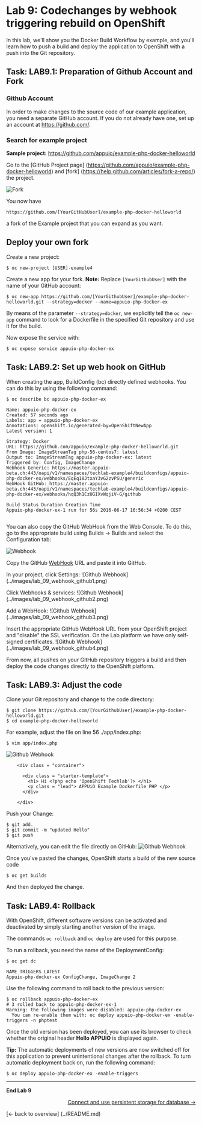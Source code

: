 
# Lab 9: Codechanges by webhook triggering rebuild on OpenShift

In this lab, we'll show you the Docker Build Workflow by example, and you'll learn how to push a build and deploy the application to OpenShift with a push into the Git repository.

## Task: LAB9.1: Preparation of Github Account and Fork

### Github Account

In order to make changes to the source code of our example application, you need a separate GitHub account. If you do not already have one, set up an account at https://github.com/.

### Search for example project

**Sample project:** https://github.com/appuio/example-php-docker-helloworld

Go to the [GitHub Project page] (https://github.com/appuio/example-php-docker-helloworld) and [fork] (https://help.github.com/articles/fork-a-repo/) the project.

![Fork](../images/lab_9_fork_example.png)


You now have
```
https://github.com/[YourGitHubUser]/example-php-docker-helloworld
```

a fork of the Example project that you can expand as you want.

## Deploy your own fork

Create a new project:
```
$ oc new-project [USER]-example4
```

Create a new app for your fork. **Note:** Replace `[YourGithubUser]` with the name of your GitHub account:

```
$ oc new-app https://github.com/[YourGithubUser]/example-php-docker-helloworld.git --strategy=docker --name=appuio-php-docker-ex
```
By means of the parameter `--strategy=docker`, we explicitly tell the `oc new-app` command to look for a Dockerfile in the specified Git repository and use it for the build.

Now expose the service with:
```
$ oc expose service appuio-php-docker-ex
```

## Task: LAB9.2: Set up web hook on GitHub

When creating the app, BuildConfig (bc) directly defined webhooks. You can do this by using the following command:

```
$ oc describe bc appuio-php-docker-ex

Name: appuio-php-docker-ex
Created: 57 seconds ago
Labels: app = appuio-php-docker-ex
Annotations: openshift.io/generated-by=OpenShiftNewApp
Latest version: 1

Strategy: Docker
URL: https://github.com/appuio/example-php-docker-helloworld.git
From Image: ImageStreamTag php-56-centos7: latest
Output to: ImageStreamTag appuio-php-docker-ex: latest
Triggered by: Config, ImageChange
Webhook Generic: https://master.appuio-beta.ch:443/oapi/v1/namespaces/techlab-example4/buildconfigs/appuio-php-docker-ex/webhooks/EqEq18JtxaY3vG2zvPSU/generic
WebHook GitHub: https://master.appuio-beta.ch:443/oapi/v1/namespaces/techlab-example4/buildconfigs/appuio-php-docker-ex/webhooks/hqQ3h1CzUGIXvWqjiV-G/github

Build Status Duration Creation Time
Appuio-php-docker-ex-1 run for 56s 2016-06-17 16:56:34 +0200 CEST


```

You can also copy the GitHub WebHook from the Web Console. To do this, go to the appropriate build using Builds → Builds and select the Configuration tab:

![Webhook](../images/lab_9_webhook_ose3.png)

Copy the GitHub [WebHook](https://developer.github.com/webhooks/) URL and paste it into GitHub.

In your project, click Settings:
![Github Webhook] (../images/lab_09_webhook_github1.png)

Click Webhooks & services:
![Github Webhook] (../images/lab_09_webhook_github2.png)

Add a WebHook:
![Github Webhook] (../images/lab_09_webhook_github3.png)

Insert the appropriate GitHub WebHook URL from your OpenShift project and "disable" the SSL verification. On the Lab platform we have only self-signed certificates.
![Github Webhook] (../images/lab_09_webhook_github4.png)

From now, all pushes on your GitHub repository triggers a build and then deploy the code changes directly to the OpenShift platform.

## Task: LAB9.3: Adjust the code

Clone your Git repository and change to the code directory:
```
$ git clone https://github.com/[YourGithubUser]/example-php-docker-helloworld.git
$ cd example-php-docker-helloworld
```

For example, adjust the file on line 56 ./app/index.php:

```
$ vim app/index.php
```

![Github Webhook](../images/lab_9_codechange1.png)

```
    <div class = "container">

      <div class = "starter-template">
        <h1> Hi <?php echo 'OpenShift Techlab'?> </h1>
        <p class = "lead"> APPUiO Example Dockerfile PHP </p>
      </div>

    </div>
```

Push your Change:

```
$ git add.
$ git commit -m "updated Hello"
$ git push
```

Alternatively, you can edit the file directly on GitHub:
![Github Webhook](../images/lab_9_edit_on_github.png)

Once you've pasted the changes, OpenShift starts a build of the new source code
```
$ oc get builds
```

And then deployed the change.

## Task: LAB9.4: Rollback

With OpenShift, different software versions can be activated and deactivated by simply starting another version of the image.

The commands `oc rollback` and `oc deploy` are used for this purpose.

To run a rollback, you need the name of the DeploymentConfig:

```
$ oc get dc

NAME TRIGGERS LATEST
Appuio-php-docker-ex ConfigChange, ImageChange 2

```

Use the following command to roll back to the previous version:

```
$ oc rollback appuio-php-docker-ex
# 3 rolled back to appuio-php-docker-ex-1
Warning: the following images were disabled: appuio-php-docker-ex
  You can re-enable them with: oc deploy appuio-php-docker-ex -enable-triggers -n phptest
```

Once the old version has been deployed, you can use its browser to check whether the original header **Hello APPUiO** is displayed again.

**Tip:** The automatic deployments of new versions are now switched off for this application to prevent unintentional changes after the rollback. To turn automatic deployment back on, run the following command:


```
$ oc deploy appuio-php-docker-ex -enable-triggers
```

---

**End Lab 9**

<p width = "100px" align = "right"> <a href="10_persistent_storage.md"> Connect and use persistent storage for database → </a> </p>
[← back to overview] (../README.md)
